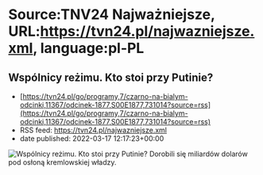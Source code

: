 # Source:TNV24 Najważniejsze, URL:https://tvn24.pl/najwazniejsze.xml, language:pl-PL

## Wspólnicy reżimu. Kto stoi przy Putinie?
 - [https://tvn24.pl/go/programy,7/czarno-na-bialym-odcinki,11367/odcinek-1877,S00E1877,731014?source=rss](https://tvn24.pl/go/programy,7/czarno-na-bialym-odcinki,11367/odcinek-1877,S00E1877,731014?source=rss)
 - RSS feed: https://tvn24.pl/najwazniejsze.xml
 - date published: 2022-03-17 12:17:23+00:00

<img alt="Wspólnicy reżimu. Kto stoi przy Putinie? " src="https://tvn24.pl/najnowsze/cdn-zdjecie-ryvu9p-oligarchowie-5639203/alternates/LANDSCAPE_1280" />
    Dorobili się miliardów dolarów pod osłoną kremlowskiej władzy.

